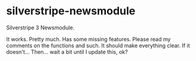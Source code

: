 silverstripe-newsmodule
=======================

Silverstripe 3 Newsmodule.

It works. Pretty much. Has some missing features. Please read my comments on the functions and such. It should make everything clear.
If it doesn't... Then... wait a bit until I update this, ok?
